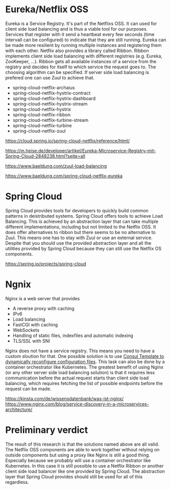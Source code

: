 # Eureka/Netflix OSS

Eureka is a Service Registry. It's part of the Netflixs OSS. It can used for client side load balancing and is thus a viable tool for our purposes. Services that register with it send a heartbeat every few seconds (time intervall can be configured) to indicate that they are still running. Eureka can be made more resilient by running multiple instances and registering them with each other. Netflix also provides a library called Ribbon. Ribbon implements client side load balancing with different registries (e.g. Eureka, ZooKeeper, ...). Ribbon gets all available instances of a service from the registry and decides for itself to which service the request goes to. The choosing algorithm can be specified. If server side load balancing is prefered one can use Zuul to achieve that. 

- spring-cloud-netflix-archaius
- spring-cloud-netflix-hystrix-contract
- spring-cloud-netflix-hystrix-dashboard
- spring-cloud-netflix-hystrix-stream
- spring-cloud-netflix-hystrix
- spring-cloud-netflix-ribbon
- spring-cloud-netflix-turbine-stream
- spring-cloud-netflix-turbine
- spring-cloud-netflix-zuul

https://cloud.spring.io/spring-cloud-netflix/reference/html/

https://m.heise.de/developer/artikel/Eureka-Microservice-Registry-mit-Spring-Cloud-2848238.html?seite=all

https://www.baeldung.com/zuul-load-balancing

https://www.baeldung.com/spring-cloud-netflix-eureka


# Spring Cloud

Spring Cloud provides tools for developers to quickly build common patterns in deistributed systems. Spring Cloud offers tools to achieve Load Balancing. This is achieved by an abstraction layer that can take multiple different implementations, including but not limited to the Netflix OSS. It does offer alternatives to ribbon but there seems to be no alternative to Zuul. This means one has to stay with Zuul or use an external service. Despite that you should use the provided abstraction layer and all the utilities provided by Spring Cloud because they can still use the Netflix OS components.

https://spring.io/projects/spring-cloud

# Ngnix

Nginx is a web server that provides 
- A reverse proxy with caching
- IPv6
- Load balancing
- FastCGI with caching
- WebSockets
- Handling of static files, indexfiles and automatic indexing
- TLS/SSL with SNI

Nginx does not have a service registry. This means you need to have a custom sloution for that. One possible solution is to use [Consul Template to dynamically reconfigure configuration files](https://www.airpair.com/scalable-architecture-with-docker-consul-and-nginx). This task can also be done by a container orchestrator like Kubernetes. The greatest benefit of using Nginx (or any other server side load balancing solution) is that it requires less communication before the actual request starts than client side load balancing, which requires fetching the list of possible endpoints before the request can be made. 

https://kinsta.com/de/wissensdatenbank/was-ist-nginx/
https://www.nginx.com/blog/service-discovery-in-a-microservices-architecture/

# Preliminary verdict

The result of this research is that the solutions named above are all valid. The Netflix OSS components are able to work together without relying on outside components but using a proxy like Nginx is still a good thing. Especially because we probably will use a container orchestrator like Kubernetes. In this case it is still possible to use a Netflix Ribbon or another client side load balancer like one provided by Spring Cloud. The abstraction layer that Spring Cloud provides should still be used for all of this regardless.